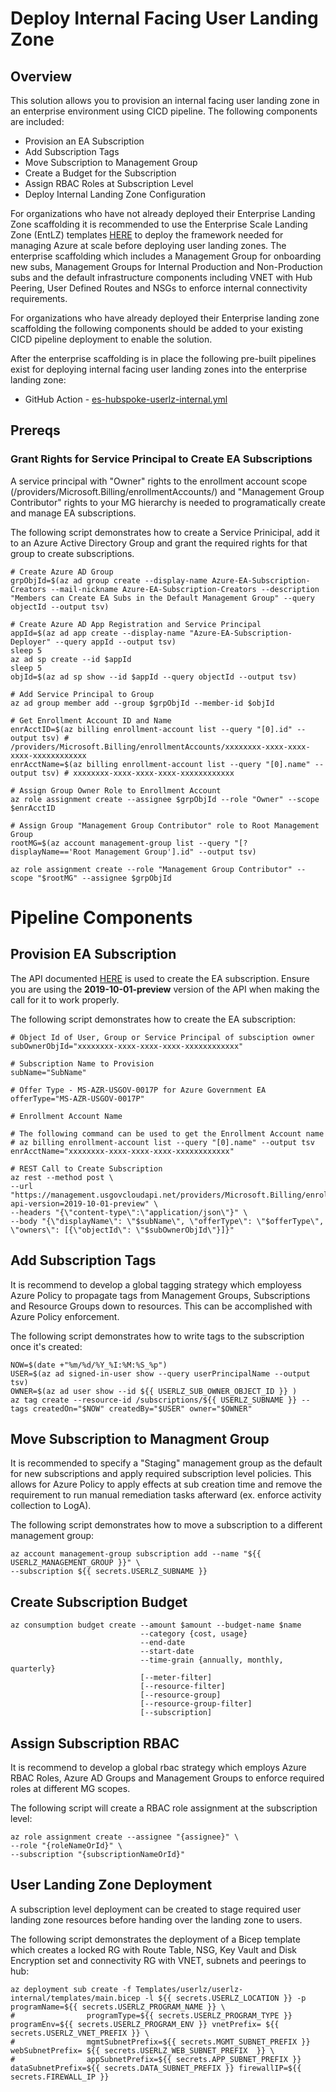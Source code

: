 # Deploy Internal Facing User Landing Zone
## Overview
This solution allows you to provision an internal facing user landing zone in an enterprise environment using CICD pipeline.  The following components are included:

* Provision an EA Subscription
* Add Subscription Tags
* Move Subscription to Management Group
* Create a Budget for the Subscription
* Assign RBAC Roles at Subscription Level
* Deploy Internal Landing Zone Configuration

For organizations who have not already deployed their Enterprise Landing Zone scaffolding it is recommended to use the Enterprise Scale Landing Zone (EntLZ) templates [HERE](../../entlz/README.md) to deploy the framework needed for managing Azure at scale before deploying user landing zones. The enterprise scaffolding which includes a Management Group for onboarding new subs, Management Groups for Internal Production and Non-Production subs and the default infrastructure components including VNET with Hub Peering, User Defined Routes and NSGs to enforce internal connectivity requirements.  

For organizations who have already deployed their Enterprise landing zone scaffolding the following components should be added to your existing CICD pipeline deployment to enable the solution.

After the enterprise scaffolding is in place the following pre-built pipelines exist for deploying internal facing user landing zones into the enterprise landing zone:

* GitHub Action - [es-hubspoke-userlz-internal.yml](../../../.github/workflows/es-hubspoke-userlz-internal.yml)

## Prereqs
### Grant Rights for Service Principal to Create EA Subscriptions
A service principal with "Owner" rights to the enrollment account scope (/providers/Microsoft.Billing/enrollmentAccounts/) and "Management Group Contributor" rights to your MG hierarchy is needed to programatically create and manage EA subscriptions. 

The following script demonstrates how to create a Service Prinicipal, add it to an Azure Active Directory Group and grant the required rights for that group to create subscriptions.

```
# Create Azure AD Group
grpObjId=$(az ad group create --display-name Azure-EA-Subscription-Creators --mail-nickname Azure-EA-Subscription-Creators --description "Members can Create EA Subs in the Default Management Group" --query objectId --output tsv)

# Create Azure AD App Registration and Service Principal
appId=$(az ad app create --display-name "Azure-EA-Subscription-Deployer" --query appId --output tsv)
sleep 5
az ad sp create --id $appId
sleep 5
objId=$(az ad sp show --id $appId --query objectId --output tsv)

# Add Service Principal to Group
az ad group member add --group $grpObjId --member-id $objId

# Get Enrollment Account ID and Name
enrAcctID=$(az billing enrollment-account list --query "[0].id" --output tsv) # /providers/Microsoft.Billing/enrollmentAccounts/xxxxxxxx-xxxx-xxxx-xxxx-xxxxxxxxxxxx
enrAcctName=$(az billing enrollment-account list --query "[0].name" --output tsv) # xxxxxxxx-xxxx-xxxx-xxxx-xxxxxxxxxxxx

# Assign Group Owner Role to Enrollment Account
az role assignment create --assignee $grpObjId --role "Owner" --scope $enrAcctID

# Assign Group "Management Group Contributor" role to Root Management Group
rootMG=$(az account management-group list --query "[?displayName=='Root Management Group'].id" --output tsv)

az role assignment create --role "Management Group Contributor" --scope "$rootMG" --assignee $grpObjId
```

# Pipeline Components
## Provision EA Subscription
The API documented [HERE](https://docs.microsoft.com/en-us/azure/cost-management-billing/manage/programmatically-create-subscription-preview?tabs=rest) is used to create the EA subscription.  Ensure you are using the **2019-10-01-preview** version of the API when making the call for it to work properly.  

The following script demonstrates how to create the EA subscription:

```
# Object Id of User, Group or Service Principal of subsciption owner
subOwnerObjId="xxxxxxxx-xxxx-xxxx-xxxx-xxxxxxxxxxxx" 

# Subscription Name to Provision
subName="SubName"

# Offer Type - MS-AZR-USGOV-0017P for Azure Government EA
offerType="MS-AZR-USGOV-0017P"

# Enrollment Account Name

# The following command can be used to get the Enrollment Account name
# az billing enrollment-account list --query "[0].name" --output tsv
enrAcctName="xxxxxxxx-xxxx-xxxx-xxxx-xxxxxxxxxxxx"  

# REST Call to Create Subscription
az rest --method post \
--url "https://management.usgovcloudapi.net/providers/Microsoft.Billing/enrollmentAccounts/$enrAcctName/providers/Microsoft.Subscription/createSubscription?api-version=2019-10-01-preview" \
--headers "{\"content-type\":\"application/json\"}" \
--body "{\"displayName\": \"$subName\", \"offerType\": \"$offerType\", \"owners\": [{\"objectId\": \"$subOwnerObjId\"}]}"
```

## Add Subscription Tags
It is recommend to develop a global tagging strategy which employess Azure Policy to propagate tags from Management Groups, Subscriptions and Resource Groups down to resources.  This can be accomplished with Azure Policy enforcement.  

The following script demonstrates how to write tags to the subscription once it's created: 
```
NOW=$(date +"%m/%d/%Y_%I:%M:%S_%p")
USER=$(az ad signed-in-user show --query userPrincipalName --output tsv)
OWNER=$(az ad user show --id ${{ USERLZ_SUB_OWNER_OBJECT_ID }} )
az tag create --resource-id /subscriptions/${{ USERLZ_SUBNAME }} --tags createdOn="$NOW" createdBy="$USER" owner="$OWNER" 
```

## Move Subscription to Managment Group
It is recommended to specify a "Staging" management group as the default for new subscriptions and apply required subscription level policies.  This allows for Azure Policy to apply effects at sub creation time and remove the requirement to run manual remediation tasks afterward (ex. enforce activity collection to LogA).   

The following script demonstrates how to move a subscription to a different management group: 
```
az account management-group subscription add --name "${{ USERLZ_MANAGEMENT_GROUP }}" \
--subscription ${{ secrets.USERLZ_SUBNAME }}
```

## Create Subscription Budget

```
az consumption budget create --amount $amount --budget-name $name
                             --category {cost, usage}
                             --end-date
                             --start-date
                             --time-grain {annually, monthly, quarterly}
                             [--meter-filter]
                             [--resource-filter]
                             [--resource-group]
                             [--resource-group-filter]
                             [--subscription]
```

## Assign Subscription RBAC
It is recommend to develop a global rbac strategy which employs Azure RBAC Roles, Azure AD Groups and Management Groups to enforce required roles at different MG scopes. 

The following script will create a RBAC role assignment at the subscription level:
```
az role assignment create --assignee "{assignee}" \
--role "{roleNameOrId}" \
--subscription "{subscriptionNameOrId}"
```

## User Landing Zone Deployment
A subscription level deployment can be created to stage required user landing zone resources before handing over the landing zone to users.  

The following script demonstrates the deployment of a Bicep template which creates a locked RG with Route Table, NSG, Key Vault and Disk Encryption set and connectivity RG with VNET, subnets and peerings to hub:
```
az deployment sub create -f Templates/userlz/userlz-internal/templates/main.bicep -l ${{ secrets.USERLZ_LOCATION }} -p programName=${{ secrets.USERLZ_PROGRAM_NAME }} \
#                programType=${{ secrets.USERLZ_PROGRAM_TYPE }} programEnv=${{ secrets.USERLZ_PROGRAM_ENV }} vnetPrefix= ${{ secrets.USERLZ_VNET_PREFIX }} \
#                mgmtSubnetPrefix=${{ secrets.MGMT_SUBNET_PREFIX }} webSubnetPrefix= ${{ secrets.USERLZ_WEB_SUBNET_PREFIX  }} \
#                appSubnetPrefix=${{ secrets.APP_SUBNET_PREFIX }} dataSubnetPrefix=${{ secrets.DATA_SUBNET_PREFIX }} firewallIP=${{ secrets.FIREWALL_IP }}
```


